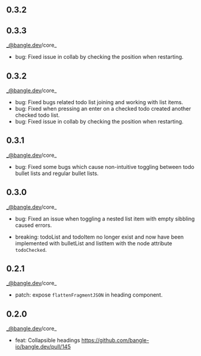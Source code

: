 ## 0.3.2

## 0.3.3

_@bangle.dev/core\_

- bug: Fixed issue in collab by checking the position when restarting.

## 0.3.2

_@bangle.dev/core\_

- bug: Fixed bugs related todo list joining and working with list items.
- bug: Fixed when pressing an enter on a checked todo created another checked todo list.
- bug: Fixed issue in collab by checking the position when restarting.

## 0.3.1

_@bangle.dev/core\_

- bug: Fixed some bugs which cause non-intuitive toggling between todo bullet lists and regular bullet lists.

## 0.3.0

_@bangle.dev/core\_

- bug: Fixed an issue when toggling a nested list item with empty sibbling caused errors.

- breaking: todoList and todoItem no longer exist and now have been implemented with bulletList and listItem with the node attribute `todoChecked`.

## 0.2.1

_@bangle.dev/core\_

- patch: expose `flattenFragmentJSON` in heading component.

## 0.2.0

_@bangle.dev/core\_

- feat: Collapsible headings https://github.com/bangle-io/bangle.dev/pull/145
